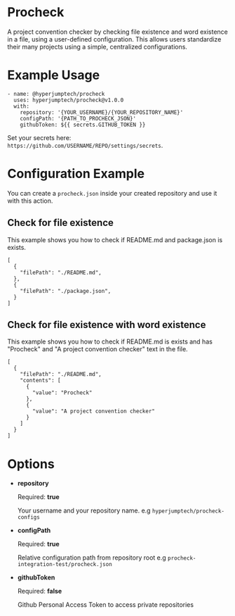 # Procheck

A project convention checker by checking file existence and word existence in a file, using a user-defined configuration. This allows users standardize their many projects using a simple, centralized configurations.

# Example Usage

```
- name: @hyperjumptech/procheck
  uses: hyperjumptech/procheck@v1.0.0
  with:
    repository: '{YOUR_USERNAME}/{YOUR_REPOSITORY_NAME}'
    configPath: '{PATH_TO_PROCHECK_JSON}'
    githubToken: ${{ secrets.GITHUB_TOKEN }}
```

Set your secrets here: `https://github.com/USERNAME/REPO/settings/secrets`.

# Configuration Example

You can create a `procheck.json` inside your created repository and use it with this action.

## Check for file existence

This example shows you how to check if README.md and package.json is exists.

```
[
  {
    "filePath": "./README.md",
  },
  {
    "filePath": "./package.json",
  }
]
```

## Check for file existence with word existence

This example shows you how to check if README.md is exists and has "Procheck" and "A project convention checker" text in the file.

```
[
  {
    "filePath": "./README.md",
    "contents": [
      {
        "value": "Procheck"
      },
      {
        "value": "A project convention checker"
      }
    ]
  }
]
```

# Options

- **repository**

  Required: **true**

  Your username and your repository name. e.g `hyperjumptech/procheck-configs`

- **configPath**

  Required: **true**

  Relative configuration path from repository root e.g `procheck-integration-test/procheck.json`

- **githubToken**

  Required: **false**

  Github Personal Access Token to access private repositories
